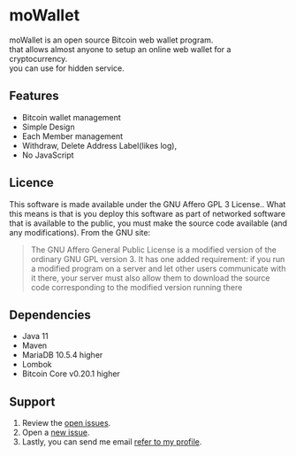 moWallet
========
moWallet is an open source Bitcoin web wallet program.<br>
that allows almost anyone to setup an online web wallet for a cryptocurrency.<br>
you can use for hidden service.

## Features
- Bitcoin wallet management
- Simple Design
- Each Member management
- Withdraw, Delete Address Label(likes log),
- No JavaScript

## Licence
This software is made available under the GNU Affero GPL 3 License.. What this means is that is you deploy this software as part of networked software that is available to the public, you must make the source code available (and any modifications).
From the GNU site:
> The GNU Affero General Public License is a modified version of the ordinary GNU GPL version 3. It has one added requirement: if you run a modified program on a server and let other users communicate with it there, your server must also allow them to download the source code corresponding to the modified version running there

## Dependencies
- Java 11
- Maven
- MariaDB 10.5.4 higher
- Lombok
- Bitcoin Core v0.20.1 higher

## Support
 1. Review the [open issues](https://github.com/uhwGhGFaJd/moWallet/issues).
 2. Open a [new issue](https://github.com/uhwGhGFaJd/moWallet/issues/new).
 3. Lastly, you can send me email [refer to my profile](https://github.com/uhwGhGFaJd).
 